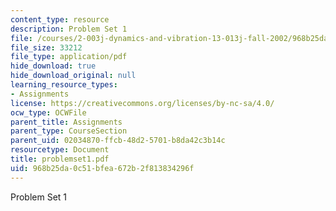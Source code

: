 ```yaml
---
content_type: resource
description: Problem Set 1
file: /courses/2-003j-dynamics-and-vibration-13-013j-fall-2002/968b25da0c51bfea672b2f813834296f_problemset1.pdf
file_size: 33212
file_type: application/pdf
hide_download: true
hide_download_original: null
learning_resource_types:
- Assignments
license: https://creativecommons.org/licenses/by-nc-sa/4.0/
ocw_type: OCWFile
parent_title: Assignments
parent_type: CourseSection
parent_uid: 02034870-ffcb-48d2-5701-b8da42c3b14c
resourcetype: Document
title: problemset1.pdf
uid: 968b25da-0c51-bfea-672b-2f813834296f
---
```

Problem Set 1